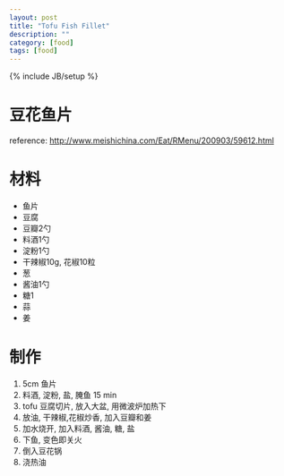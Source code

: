 ```yaml
---
layout: post
title: "Tofu Fish Fillet"
description: ""
category: [food]
tags: [food]
---
```

{% include JB/setup %}

豆花鱼片
==========

reference: <http://www.meishichina.com/Eat/RMenu/200903/59612.html>

# 材料 #

+  鱼片
+  豆腐
+  豆瓣2勺
+  料酒1勺
+  淀粉1勺
+  干辣椒10g, 花椒10粒
+  葱
+  酱油1勺
+  糖1
+  蒜
+  姜

# 制作 #

1. 5cm 鱼片
2. 料酒, 淀粉, 盐, 腌鱼 15 min
3. tofu 豆腐切片, 放入大盆, 用微波炉加热下
4. 放油, 干辣椒,花椒炒香, 加入豆瓣和姜
5. 加水烧开, 加入料酒, 酱油, 糖, 盐
6. 下鱼, 变色即关火
7. 倒入豆花锅
8. 浇热油
